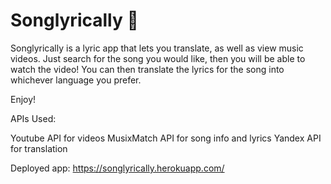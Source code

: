 # Songlyrically 🍛

Songlyrically is a lyric app that lets you translate, as well as view music videos. Just search for the song you would like, then you will be able to watch the video! You can then translate the lyrics for the song into whichever language you prefer.

Enjoy!

APIs Used:

Youtube API for videos
MusixMatch API for song info and lyrics
Yandex API for translation

Deployed app: https://songlyrically.herokuapp.com/
